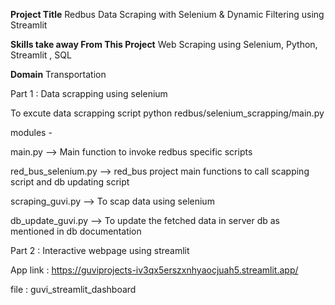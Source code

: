 

**Project Title**
Redbus Data Scraping with Selenium & Dynamic Filtering using Streamlit

**Skills take away From This Project**
Web Scraping using Selenium, Python, Streamlit , SQL

**Domain**
Transportation


Part 1 : Data scrapping using selenium

To excute data scrapping script 
python redbus/selenium_scrapping/main.py


modules - 

main.py --> Main function to invoke redbus specific scripts 

red_bus_selenium.py --> red_bus project main functions to call scapping script and db updating script

scraping_guvi.py --> To scap data using selenium 

db_update_guvi.py --> To update the fetched data in server db as mentioned in db documentation



Part 2 : Interactive webpage using streamlit

App link : https://guviprojects-iv3qx5erszxnhyaocjuah5.streamlit.app/

file : guvi_streamlit_dashboard
